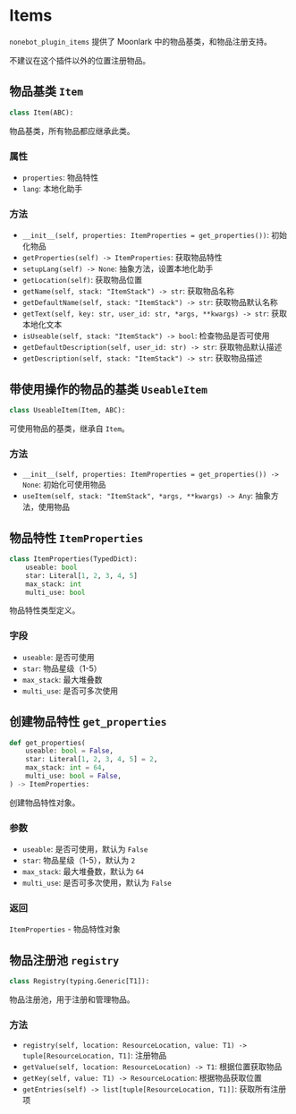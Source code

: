 # Items

`nonebot_plugin_items` 提供了 Moonlark 中的物品基类，和物品注册支持。

不建议在这个插件以外的位置注册物品。

## 物品基类 `Item`

```python
class Item(ABC):
```

物品基类，所有物品都应继承此类。

### 属性

- `properties`: 物品特性
- `lang`: 本地化助手

### 方法

- `__init__(self, properties: ItemProperties = get_properties())`: 初始化物品
- `getProperties(self) -> ItemProperties`: 获取物品特性
- `setupLang(self) -> None`: 抽象方法，设置本地化助手
- `getLocation(self)`: 获取物品位置
- `getName(self, stack: "ItemStack") -> str`: 获取物品名称
- `getDefaultName(self, stack: "ItemStack") -> str`: 获取物品默认名称
- `getText(self, key: str, user_id: str, *args, **kwargs) -> str`: 获取本地化文本
- `isUseable(self, stack: "ItemStack") -> bool`: 检查物品是否可使用
- `getDefaultDescription(self, user_id: str) -> str`: 获取物品默认描述
- `getDescription(self, stack: "ItemStack") -> str`: 获取物品描述

## 带使用操作的物品的基类 `UseableItem`

```python
class UseableItem(Item, ABC):
```

可使用物品的基类，继承自 `Item`。

### 方法

- `__init__(self, properties: ItemProperties = get_properties()) -> None`: 初始化可使用物品
- `useItem(self, stack: "ItemStack", *args, **kwargs) -> Any`: 抽象方法，使用物品

## 物品特性 `ItemProperties`

```python
class ItemProperties(TypedDict):
    useable: bool
    star: Literal[1, 2, 3, 4, 5]
    max_stack: int
    multi_use: bool
```

物品特性类型定义。

### 字段

- `useable`: 是否可使用
- `star`: 物品星级（1-5）
- `max_stack`: 最大堆叠数
- `multi_use`: 是否可多次使用

## 创建物品特性 `get_properties`

```python
def get_properties(
    useable: bool = False,
    star: Literal[1, 2, 3, 4, 5] = 2,
    max_stack: int = 64,
    multi_use: bool = False,
) -> ItemProperties:
```

创建物品特性对象。

### 参数

- `useable`: 是否可使用，默认为 `False`
- `star`: 物品星级（1-5），默认为 `2`
- `max_stack`: 最大堆叠数，默认为 `64`
- `multi_use`: 是否可多次使用，默认为 `False`

### 返回

`ItemProperties` - 物品特性对象

## 物品注册池 `registry`

```python
class Registry(typing.Generic[T1]):
```

物品注册池，用于注册和管理物品。

### 方法

- `registry(self, location: ResourceLocation, value: T1) -> tuple[ResourceLocation, T1]`: 注册物品
- `getValue(self, location: ResourceLocation) -> T1`: 根据位置获取物品
- `getKey(self, value: T1) -> ResourceLocation`: 根据物品获取位置
- `getEntries(self) -> list[tuple[ResourceLocation, T1]]`: 获取所有注册项
